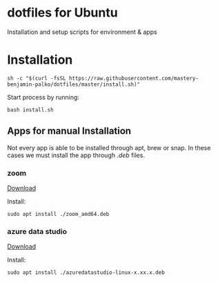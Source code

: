 # dotfiles for Ubuntu

Installation and setup scripts for environment & apps


# Installation

```shell
sh -c "$(curl -fsSL https://raw.githubusercontent.com/mastery-benjamin-palko/dotfiles/master/install.sh)"
```

Start process by running:

```shell
bash install.sh
```

## Apps for manual Installation

Not every app is able to be installed through apt, brew or snap. In these cases we must install the app through _.deb_ files.

### zoom

[Download](https://zoom.us/client/5.17.10.3512/zoom_amd64.deb)

Install:

```shell
sudo apt install ./zoom_amd64.deb
```

### azure data studio

[Download](https://go.microsoft.com/fwlink/?linkid=2261573)

Install:

```shell
sudo apt install ./azuredatastudio-linux-x.xx.x.deb
```
